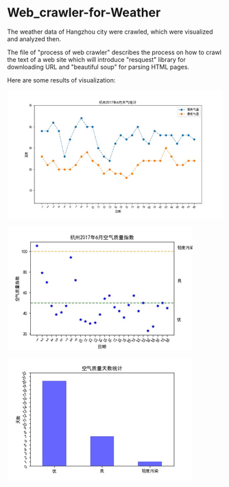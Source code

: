 # Web_crawler-for-Weather
The weather data of Hangzhou city were crawled, which were visualized and analyzed then.

The file of "process of web crawler" describes the process on how to crawl the text of a web site which will introduce 
"resquest" library for downloading URL and "beautiful soup" for parsing HTML pages.

Here are some results of visualization:

![temperature](https://github.com/zttara/Web_crawler-for-Weather/blob/master/weather_1.jpg)

![Quality](https://github.com/zttara/Web_crawler-for-Weather/blob/master/weather_2.jpg)

![days](https://github.com/zttara/Web_crawler-for-Weather/blob/master/weather_3.jpg)
